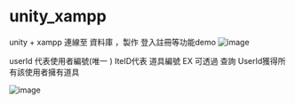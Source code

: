 # unity_xampp
 unity + xampp 連線至 資料庫 ，製作 登入註冊等功能demo
![image](https://user-images.githubusercontent.com/50354880/120174575-d2c44500-c237-11eb-9820-f9f839beef30.png)


userId 代表使用者編號(唯一 )  IteID代表 道具編號  EX 可透過 查詢 UserId獲得所有該使用者擁有道具

![image](https://user-images.githubusercontent.com/50354880/120174759-0901c480-c238-11eb-9b9f-6c3e20931edf.png)


